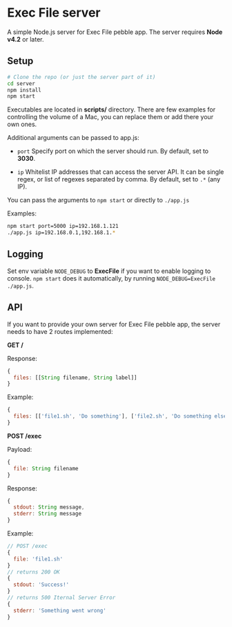 # Exec File server

A simple Node.js server for Exec File pebble app. The server requires **Node 
v4.2** or later.

## Setup

```sh
# Clone the repo (or just the server part of it)
cd server
npm install
npm start
```

Executables are located in **scripts/** directory. There are few examples for 
controlling the volume of a Mac, you can replace them or add there your own 
ones. 

Additional arguments can be passed to app.js:

- `port` Specify port on which the server should run. By default, set to 
**3030**.

- `ip` Whitelist IP addresses that can access the server API. It can be single
regex, or list of regexes separated by comma. By default, set to `.*` (any IP).

You can pass the arguments to `npm start` or directly to `./app.js`

Examples:
```sh
npm start port=5000 ip=192.168.1.121
./app.js ip=192.168.0.1,192.168.1.*
```

## Logging

Set env variable `NODE_DEBUG` to **ExecFile** if you want to enable logging to 
console. `npm start` does it automatically, by running 
`NODE_DEBUG=ExecFile ./app.js`.

## API

If you want to provide your own server for Exec File pebble app, the server 
needs to have 2 routes implemented:

**GET /**

Response:
```js
{
  files: [[String filename, String label]]
}
```

Example:
```js
{
  files: [['file1.sh', 'Do something'], ['file2.sh', 'Do something else']]
}
```

**POST /exec**

Payload:
```js
{
  file: String filename
}
```
Response:
```js
{
  stdout: String message,
  stderr: String message
}
```

Example:
```js
// POST /exec
{
  file: 'file1.sh'
}
// returns 200 OK
{
  stdout: 'Success!'
}
// returns 500 Iternal Server Error
{
  stderr: 'Something went wrong'
}
```
